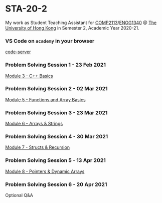 # STA-20-2
My work as Student Teaching Assistant for [COMP2113](https://www.cs.hku.hk/index.php/programmes/course-offered?infile=2020/comp2113.html)/[ENGG1340](https://www.cs.hku.hk/index.php/programmes/course-offered?infile=2020/engg1340.html) @ [The University of Hong Kong](https://hku.hk) in Semester 2, Academic Year 2020-21. 

### VS Code on `academy` in your browser

[code-server](code-server.md)

### Problem Solving Session 1 - 23 Feb 2021

[Module 3 - C++ Basics](M3.md)

### Problem Solving Session 2 - 02 Mar 2021

[Module 5 - Functions and Array Basics](M5.md)

### Problem Solving Session 3 - 23 Mar 2021

[Module 6 - Arrays & Strings](M6.md)

### Problem Solving Session 4 - 30 Mar 2021

[Module 7 - Structs & Recursion](M7.md)

### Problem Solving Session 5 - 13 Apr 2021

[Module 8 - Pointers & Dynamic Arrays](M8.md)

### Problem Solving Session 6 - 20 Apr 2021

Optional Q&A
